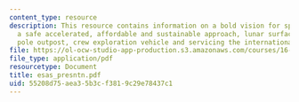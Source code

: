```yaml
---
content_type: resource
description: This resource contains information on a bold vision for space exploration,
  a safe accelerated, affordable and sustainable approach, lunar surface activitiessouth
  pole outpost, crew exploration vehicle and servicing the international space station.
file: https://ol-ocw-studio-app-production.s3.amazonaws.com/courses/16-885j-aircraft-systems-engineering-fall-2005/55208d75aea35b3cf3819c29e78437c1_esas_presntn.pdf
file_type: application/pdf
resourcetype: Document
title: esas_presntn.pdf
uid: 55208d75-aea3-5b3c-f381-9c29e78437c1
---
```

